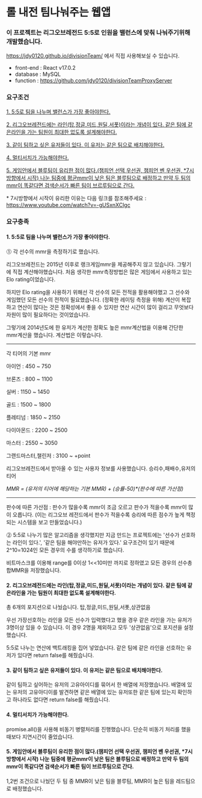 # 롤 내전 팀나눠주는 웹앱

### 이 프로젝트는 리그오브레전드 5:5로 인원을 밸런스에 맞춰 나눠주기위해 개발했습니다.

https://jdy0120.github.io/divisionTeam/ 에서 직접 사용해보실 수 있습니다.

- front-end : React v17.0.2
- database : MySQL
- function : https://github.com/jdy0120/divisionTeamProxyServer

### 요구조건

[1. 5:5로 팀을 나누며 밸런스가 가장 좋아야한다.](#1-55로-팀을-나누며-밸런스가-가장-좋아야한다)

[2. 리그오브레전드에는 라인(탑,정글,미드,원딜,서폿)이라는 개념이 있다. 같은 팀에 같은라인을 가는 팀원이 최대한 없도록 설계해야한다.](#2-리그오브레전드에는-라인탑정글미드원딜서폿이라는-개념이-있다-같은-팀에-같은라인을-가는-팀원이-최대한-없도록-설계해야한다)

[3. 같이 팀하고 싶은 유저들이 있다. 이 유저는 같은 팀으로 배치해야한다.](#3-같이-팀하고-싶은-유저들이-있다-이-유저는-같은-팀으로-배치해야한다)

[4. 멀티서치가 가능해야한다.](#4-멀티서치가-가능해야한다)

[5. 게임안에서 블루팀이 유리한 점이 많다.(챔피언 선택 우선권, 챔피언 벤 우선권, \*7시방향에서 시작) 나눈 팀중에 평균mmr이 낮은 팀은 블루팀으로 배정하고 만약 두 팀의 mmr이 똑같다면 검색순서가 빠른 팀이 브르루팀으로 간다.](#5-게임안에서-블루팀이-유리한-점이-많다챔피언-선택-우선권-챔피언-벤-우선권-7시방향에서-시작-나눈-팀중에-평균mmr이-낮은-팀은-블루팀으로-배정하고-만약-두-팀의-mmr이-똑같다면-검색순서가-빠른-팀이-루팀으로-간다)

\* 7시방향에서 시작이 유리한 이유는 다음 링크를 참조해주세요 : https://www.youtube.com/watch?v=-gUSxnXClgc

### 요구충족

#### 1. 5:5로 팀을 나누며 밸런스가 가장 좋아야한다.

⓵ 각 선수의 mmr을 측정하기로 했습니다.

리그오브레전드는 2015년 이후로 랭크게임mmr을 제공해주지 않고 있습니다.
그렇기에 직접 계산해야했습니다.
처음 생각한 mmr측정방법은 많은 게임에서 사용하고 있는 Elo rating이었습니다.

하지만 Elo rating을 사용하기 위해선 각 선수의 모든 전적을 활용해야했고 그 선수와 게임했던 모든 선수의 전적이 필요했습니다. (정확한 레이팅 측정을 위해)
계산이 복잡하고 연산이 많다는 것은 정확성에서 좋을 수 있지만 연산 시간이 많이 걸리고 무엇보다 자원이 많이 필요하다는 것이었습니다.

그렇기에 2014년도에 한 유저가 계산한 정확도 높은 mmr계산법을 이용해 간단한 mmr계산을 했습니다.
계산법은 이렇습니다.

---

각 티어의 기본 mmr

아이언 : 450 ~ 750

브론즈 : 800 ~ 1100

실버 : 1150 ~ 1450

골드 : 1500 ~ 1800

플레티넘 : 1850 ~ 2150

다이아몬드 : 2200 ~ 2500

마스터 : 2550 ~ 3050

그랜드마스터,챌린저 : 3100 ~ +point

리그오브레전드에서 받아올 수 있는 사용자 정보를 사용했습니다. 승리수,패배수,유저의 티어

_MMR = (유저의 티어에 해당하는 기본 MMR) + (승률-50)\*(판수에 따른 가산점)_

---

판수에 따른 가산점 : 판수가 많을수록 mmr이 조금 오르고 판수가 적을수록 mmr이 많이 오릅니다.
(이는 리그오브 레전드에서 판수가 적을수록 승리에 따른 점수가 높게 책정되는 시스템을 보고 만들었습니다.)

⓶ 5:5로 나누기
많은 알고리즘을 생각했지만 지금 만드는 프로젝트에는 '선수가 선호하는 라인이 있다.', '같은 팀을 해야만하는 유저가 있다.' 요구조건이 있기 때문에 2^10=1024인 모든 경우의 수를 생각하기로 했습니다.

비트마스크를 이용해 range를 0이상 1<<10미만 까지로 정하였고 모든 경우의 선수총합MMR을 저장했습니다.

#### 2. 리그오브레전드에는 라인(탑,정글,미드,원딜,서폿)이라는 개념이 있다. 같은 팀에 같은라인을 가는 팀원이 최대한 없도록 설계해야한다.

총 6개의 포지션으로 나눴습니다. 탑,정글,미드,원딜,서폿,상관없음

우선 가장선호하는 라인을 모든 선수가 입력했다고 했을 경우 같은 라인을 가는 유저가 3명이상 있을 수 있습니다.
이 경우 2명을 제외하고 모두 '상관없음'으로 포지션을 설정했습니다.

5:5로 나누는 연산에 백트래킹을 집어 넣었습니다.
같은 팀에 같은 라인을 선호하는 유저가 있다면 return false를 해줬습니다.

#### 3. 같이 팀하고 싶은 유저들이 있다. 이 유저는 같은 팀으로 배치해야한다.

같이 팀하고 싶어하는 유저의 고유아이디를 묶어서 한 배열에 저장했습니다.
배열에 있는 유저의 고유아디이를 발견하면 같은 배열에 있는 유저또한 같은 팀에 있는지 확인하고 하나라도 없다면 return false를 해줬습니다.

#### 4. 멀티서치가 가능해야한다.

promise.all()을 사용해 비동기 병렬처리를 진행했습니다. 단순히 비동기 처리를 했을 때보다 지연시간이 줄었습니다.

#### 5. 게임안에서 블루팀이 유리한 점이 많다.(챔피언 선택 우선권, 챔피언 벤 우선권, \*7시방향에서 시작) 나눈 팀중에 평균mmr이 낮은 팀은 블루팀으로 배정하고 만약 두 팀의 mmr이 똑같다면 검색순서가 빠른 팀이 브르루팀으로 간다.

1,2번 조건으로 나눴던 두 팀 중 MMR이 낮은 팀을 블루팀, MMR이 높은 팀을 레드팀으로 배정했습니다.
